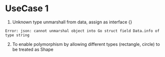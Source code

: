 # UseCase 1
1. Unknown type unmarshall from data, assign as interface {}
```
Error: json: cannot unmarshal object into Go struct field Data.info of type string
```
2. To enable polymorphism by allowing different types (rectangle, circle) to be treated as Shape